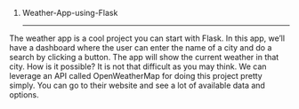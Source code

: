 1. Weather-App-using-Flask
   _________________________________


  The weather app is a cool project you can start with Flask. In this app, we’ll have a dashboard where the user can enter the name of a city and do a search by clicking   a button. The app will show the current weather in that city.   How is it possible? It is not that difficult as you may think. We can leverage an API called             OpenWeatherMap for doing this project pretty simply. You can go to their website and see a lot of available data and options. 
